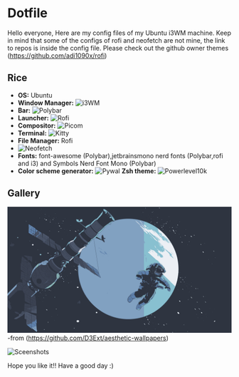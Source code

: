 # Dotfile
Hello everyone,
 Here are my config files of my Ubuntu i3WM machine.
 Keep in mind that some of the configs of rofi and neofetch are not mine,
the link to repos is inside the config file. Please check out the github owner themes (https://github.com/adi1090x/rofi) 
   
   
   ## Rice
   
  - **OS:** Ubuntu
  - **Window Manager:** ![i3WM](./I3WM)
  - **Bar:** ![Polybar](./Polybar)
  - **Launcher:** ![Rofi](./Rofi)
  - **Compositor:** ![Picom](https://github.com/yshui/picom)
  - **Terminal:** ![Kitty](./Kitty)
  - **File Manager:** Rofi
  - ![Neofetch](./Neofetch)
  - **Fonts:** font-awesome (Polybar),jetbrainsmono nerd fonts (Polybar,rofi and i3) and Symbols Nerd Font Mono (Polybar)
  - **Color scheme generator:** ![Pywal](https://github.com/dylanaraps/pywal)
    **Zsh theme:** ![Powerlevel10k](https://github.com/romkatv/powerlevel10k)
  
  ## Gallery
  
  ![Wallpaper](./Wallpaper/best.png)-from (https://github.com/D3Ext/aesthetic-wallpapers)
  
![Sceenshots](./Screenshots)
 
  Hope you like it!!
 Have a good day :)

